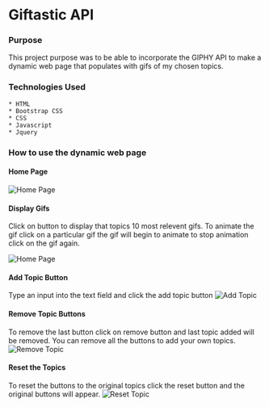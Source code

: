 # Giftastic API

### Purpose

This project purpose was to be able to incorporate the GIPHY API to make a dynamic web page that populates with gifs of my chosen topics. 

### Technologies Used

    * HTML
    * Bootstrap CSS
    * CSS
    * Javascript
    * Jquery

### How to use the dynamic web page

#### Home Page

![Home Page]()

#### Display Gifs

Click on button to display that topics 10 most relevent gifs. To animate the gif click on a particular gif the gif will begin to animate to stop animation click on the gif again.

![Home Page]()

#### Add Topic Button

Type an input into the text field and click the add topic button
![Add Topic]()

#### Remove Topic Buttons

To remove the last button click on remove button and last topic added will be removed. You can remove all the buttons to add your own topics.
![Remove Topic]()

#### Reset the Topics

To reset the buttons to the original topics click the reset button and the original buttons will appear.
![Reset Topic]()

